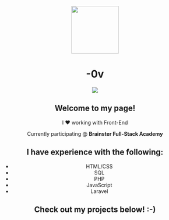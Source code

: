 <div class="header" align="center">
  <img src="https://media1.giphy.com/media/v1.Y2lkPTc5MGI3NjExc2dtOHgyNjB3bm9nYmRrandoM2N5cmhpdHd6Z3MyZ2lvbHp0ZW1hcCZlcD12MV9pbnRlcm5hbF9naWZfYnlfaWQmY3Q9Zw/1FbU0sArGktaGGDe99/giphy.gif" width="130" height="130">
  <h1>-0v</h1>
    <a href="https://www.linkedin.com/in/klisarovl/"><img src="https://img.shields.io/badge/LinkedIn-blue?style=for-the-badge&logo=linkedin&logoColor=white"></a>
  <h2>Welcome to my page!</h2>
  <p>I ❤️ working with Front-End</p>
  <p>Currently participating @ <b>Brainster Full-Stack Academy</b></p>
  <h2>I have experience with the following:</h2>
  <ul>
    <li>HTML/CSS</li>
    <li>SQL</li>
    <li>PHP</li>
    <li>JavaScript</li>
    <li>Laravel</li>
  </ul>
  <h2>Check out my projects below! :-)</h2>
</div>
